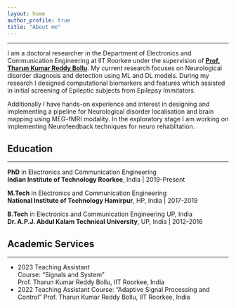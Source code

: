 ```yaml
---
layout: home
author_profile: true
title: "About me"
---
```

***  
I am a doctoral researcher in the Department of Electronics and Communication Engineering at IIT Roorkee under the supervision of **[Prof. Tharun Kumar Reddy Bollu](https://tharuniitk.github.io/)**. My current research focuses on Neurological disorder diagnosis and detection using ML and DL models. During my research I designed computational biomarkers and features which assisted in initial screening of Epileptic subjects from Epilepsy Immitators. 

Additionally I have hands-on experience and interest in designing and implementing a pipeline for Neurological disorder localisation and brain mapping using MEG-fMRI modality. In the exploratory stage I am working on implementing Neurofeedback techniques for neuro rehablitation.  

## Education
***  
**PhD** in Electronics and Communication Engineering  
**Indian Institute of Technology Roorkee**, India | 2019-Present

**M.Tech** in Electronics and Communication Engineering  
**National Institute of Technology Hamirpur**, HP, India | 2017-2019    

**B.Tech** in Electronics and Communication Engineering UP, India  
**Dr. A.P.J. Abdul Kalam Technical University**, UP, India | 2012-2016

## Academic Services
*** 
- 2023 Teaching Assistant  
Course: “Signals and System”  
Prof. Tharun Kumar Reddy Bollu, IIT Roorkee, India
- 2022 Teaching Assistant
Course: “Adaptive Signal Processing and Control”
Prof. Tharun Kumar Reddy Bollu, IIT Roorkee, India
